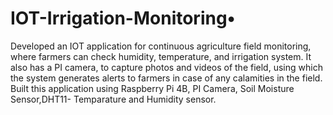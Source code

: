 # IOT-Irrigation-Monitoring•	
Developed an IOT application for continuous agriculture field monitoring, where farmers can check humidity, temperature, and irrigation system. 
It also has a PI camera, to capture photos and videos of the field, using which the system generates alerts to farmers in case of any calamities in the field.
Built this application using Raspberry Pi 4B, PI Camera, Soil Moisture Sensor,DHT11- Temparature and Humidity sensor.
